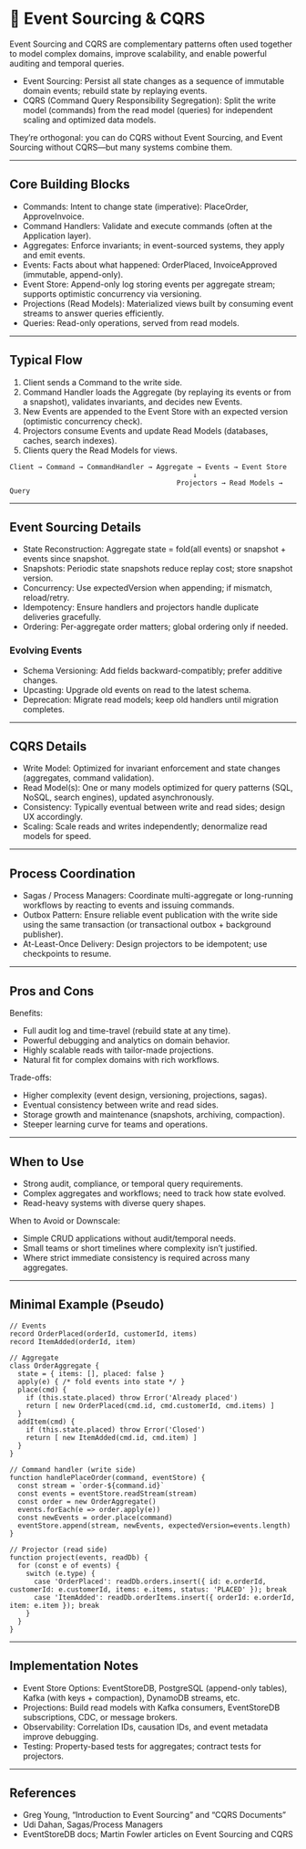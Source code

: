 # 📝 Event Sourcing & CQRS

Event Sourcing and CQRS are complementary patterns often used together to model complex domains, improve scalability, and enable powerful auditing and temporal queries.

- Event Sourcing: Persist all state changes as a sequence of immutable domain events; rebuild state by replaying events.
- CQRS (Command Query Responsibility Segregation): Split the write model (commands) from the read model (queries) for independent scaling and optimized data models.

They’re orthogonal: you can do CQRS without Event Sourcing, and Event Sourcing without CQRS—but many systems combine them.

---

## Core Building Blocks

- Commands: Intent to change state (imperative): PlaceOrder, ApproveInvoice.
- Command Handlers: Validate and execute commands (often at the Application layer).
- Aggregates: Enforce invariants; in event-sourced systems, they apply and emit events.
- Events: Facts about what happened: OrderPlaced, InvoiceApproved (immutable, append-only).
- Event Store: Append-only log storing events per aggregate stream; supports optimistic concurrency via versioning.
- Projections (Read Models): Materialized views built by consuming event streams to answer queries efficiently.
- Queries: Read-only operations, served from read models.

---

## Typical Flow

1) Client sends a Command to the write side.
2) Command Handler loads the Aggregate (by replaying its events or from a snapshot), validates invariants, and decides new Events.
3) New Events are appended to the Event Store with an expected version (optimistic concurrency check).
4) Projectors consume Events and update Read Models (databases, caches, search indexes).
5) Clients query the Read Models for views.

```
Client → Command → CommandHandler → Aggregate → Events → Event Store
                                             ↓
                                         Projectors → Read Models → Query
```

---

## Event Sourcing Details

- State Reconstruction: Aggregate state = fold(all events) or snapshot + events since snapshot.
- Snapshots: Periodic state snapshots reduce replay cost; store snapshot version.
- Concurrency: Use expectedVersion when appending; if mismatch, reload/retry.
- Idempotency: Ensure handlers and projectors handle duplicate deliveries gracefully.
- Ordering: Per-aggregate order matters; global ordering only if needed.

### Evolving Events
- Schema Versioning: Add fields backward-compatibly; prefer additive changes.
- Upcasting: Upgrade old events on read to the latest schema.
- Deprecation: Migrate read models; keep old handlers until migration completes.

---

## CQRS Details

- Write Model: Optimized for invariant enforcement and state changes (aggregates, command validation).
- Read Model(s): One or many models optimized for query patterns (SQL, NoSQL, search engines), updated asynchronously.
- Consistency: Typically eventual between write and read sides; design UX accordingly.
- Scaling: Scale reads and writes independently; denormalize read models for speed.

---

## Process Coordination

- Sagas / Process Managers: Coordinate multi-aggregate or long-running workflows by reacting to events and issuing commands.
- Outbox Pattern: Ensure reliable event publication with the write side using the same transaction (or transactional outbox + background publisher).
- At-Least-Once Delivery: Design projectors to be idempotent; use checkpoints to resume.

---

## Pros and Cons

Benefits:
- Full audit log and time-travel (rebuild state at any time).
- Powerful debugging and analytics on domain behavior.
- Highly scalable reads with tailor-made projections.
- Natural fit for complex domains with rich workflows.

Trade-offs:
- Higher complexity (event design, versioning, projections, sagas).
- Eventual consistency between write and read sides.
- Storage growth and maintenance (snapshots, archiving, compaction).
- Steeper learning curve for teams and operations.

---

## When to Use
- Strong audit, compliance, or temporal query requirements.
- Complex aggregates and workflows; need to track how state evolved.
- Read-heavy systems with diverse query shapes.

When to Avoid or Downscale:
- Simple CRUD applications without audit/temporal needs.
- Small teams or short timelines where complexity isn’t justified.
- Where strict immediate consistency is required across many aggregates.

---

## Minimal Example (Pseudo)

```
// Events
record OrderPlaced(orderId, customerId, items)
record ItemAdded(orderId, item)

// Aggregate
class OrderAggregate {
  state = { items: [], placed: false }
  apply(e) { /* fold events into state */ }
  place(cmd) {
    if (this.state.placed) throw Error('Already placed')
    return [ new OrderPlaced(cmd.id, cmd.customerId, cmd.items) ]
  }
  addItem(cmd) {
    if (this.state.placed) throw Error('Closed')
    return [ new ItemAdded(cmd.id, cmd.item) ]
  }
}

// Command handler (write side)
function handlePlaceOrder(command, eventStore) {
  const stream = `order-${command.id}`
  const events = eventStore.readStream(stream)
  const order = new OrderAggregate()
  events.forEach(e => order.apply(e))
  const newEvents = order.place(command)
  eventStore.append(stream, newEvents, expectedVersion=events.length)
}

// Projector (read side)
function project(events, readDb) {
  for (const e of events) {
    switch (e.type) {
      case 'OrderPlaced': readDb.orders.insert({ id: e.orderId, customerId: e.customerId, items: e.items, status: 'PLACED' }); break
      case 'ItemAdded': readDb.orderItems.insert({ orderId: e.orderId, item: e.item }); break
    }
  }
}
```

---

## Implementation Notes

- Event Store Options: EventStoreDB, PostgreSQL (append-only tables), Kafka (with keys + compaction), DynamoDB streams, etc.
- Projections: Build read models with Kafka consumers, EventStoreDB subscriptions, CDC, or message brokers.
- Observability: Correlation IDs, causation IDs, and event metadata improve debugging.
- Testing: Property-based tests for aggregates; contract tests for projectors.

---

## References
- Greg Young, “Introduction to Event Sourcing” and “CQRS Documents”
- Udi Dahan, Sagas/Process Managers
- EventStoreDB docs; Martin Fowler articles on Event Sourcing and CQRS

